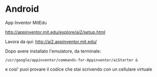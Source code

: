 # Android

App Inventor MitEdu

http://appinventor.mit.edu/explore/ai2/setup.html

Lavora da qui:
http://ai2.appinventor.mit.edu/

Dopo avere installato l'emulatore, da terminale:
```
/usr/google/appinventor/commands-for-Appinventor/aiStarter &
```
e cosi' puoi provare il codice che stai scrivendo con un cellulare virtuale
